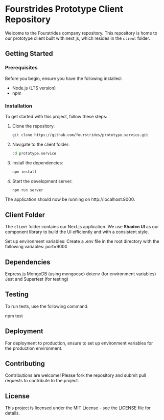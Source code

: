 # Fourstrides Prototype Client Repository

Welcome to the Fourstrides company repository. This repository is home to our prototype client built with next js, which resides in the `client` folder.

## Getting Started

### Prerequisites

Before you begin, ensure you have the following installed:

- Node.js (LTS version)
- npm

### Installation

To get started with this project, follow these steps:

1. Clone the repository:
   ```bash
   git clone https://github.com/fourstrides/prototype.service.git
   ```
2. Navigate to the client folder:

   ```bash
   cd prototype.service
   ```

3. Install the dependencies:

   ```bash
   npm install
   ```

4. Start the development server:
   ```bash
   npm run server
   ```

The application should now be running on http://localhost:9000.

## Client Folder

The `client` folder contains our Next.js application. We use **Shadcn UI** as our component library to build the UI efficiently and with a consistent style.



Set up environment variables:
Create a .env file in the root directory with the following variables:
port=9000

## Dependencies
Express.js
MongoDB (using mongoose)
dotenv (for environment variables)
Jest and Supertest (for testing)

## Testing
To run tests, use the following command:

npm test

## Deployment
For deployment to production, ensure to set up environment variables for the production environment.

## Contributing
Contributions are welcome! Please fork the repository and submit pull requests to contribute to the project.

## License
This project is licensed under the MIT License - see the LICENSE file for details.